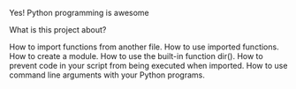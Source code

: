 Yes! Python programming is awesome

What is this project about?

How to import functions from another file.
How to use imported functions.
How to create a module.
How to use the built-in function dir().
How to prevent code in your script from being executed when imported.
How to use command line arguments with your Python programs.
